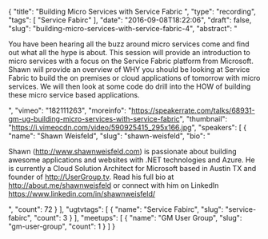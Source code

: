 {
  "title": "Building Micro Services with Service Fabric ",
  "type": "recording",
  "tags": [
    "Service Fabirc"
  ],
  "date": "2016-09-08T18:22:06",
  "draft": false,
  "slug": "building-micro-services-with-service-fabric-4",
  "abstract": "<p>You have been hearing all the buzz around micro services come and find out what all the hype is about. This session will provide an introduction to micro services with a focus on the Service Fabric platform from Microsoft. Shawn will provide an overview of WHY you should be looking at Service Fabric to build the on premises or cloud applications of tomorrow with micro services. We will then look at some code do drill into the HOW of building these micro service based applications.</p>",
  "vimeo": "182111263",
  "moreinfo": "https://speakerrate.com/talks/68931-gm-ug-building-micro-services-with-service-fabric",
  "thumbnail": "https://i.vimeocdn.com/video/590925415_295x166.jpg",
  "speakers": [
    {
      "name": "Shawn Weisfeld",
      "slug": "shawn-weisfeld",
      "bio": "<p>Shawn (http://www.shawnweisfeld.com) is passionate about building awesome applications and websites with .NET technologies and Azure. He is currently a Cloud Solution Architect for Microsoft based in Austin TX and founder of http://UserGroup.tv. Read his full bio at http://about.me/shawnweisfeld or connect with him on LinkedIn https://www.linkedin.com/in/shawnweisfeld/</p>",
      "count": 72
    }
  ],
  "ugtvtags": [
    {
      "name": "Service Fabirc",
      "slug": "service-fabirc",
      "count": 3
    }
  ],
  "meetups": [
    {
      "name": "GM User Group",
      "slug": "gm-user-group",
      "count": 1
    }
  ]
}